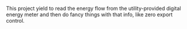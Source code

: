 This project yield to read the energy flow from the utility-provided digital energy meter and then do fancy things with that info, like zero export control.
